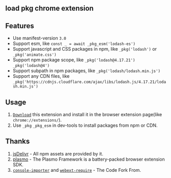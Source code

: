 ## load pkg chrome extension

## Features
- Use manifest-version `3.0`
- Support esm, like `const _ = await _pkg_esm('lodash-es')`
- Support javascript and CSS packages in npm, like `_pkg('lodash')` or `_pkg('animate.css')`
- Support npm package scope, like `_pkg('lodash@4.17.21')`  `_pkg('lodash@4')`
- Support subpath in npm packages, like `_pkg('lodash/lodash.min.js')`
- Support any CDN files, like `_pkg('https://cdnjs.cloudflare.com/ajax/libs/lodash.js/4.17.21/lodash.min.js')`

## Usage

1. [`Download`](https://github.com/dyj2023/pkg-chrome-extension/releases) this extension and install it in the browser extension page(like `chrome://extensions/`).
2. Use `_pkg` `_pkg_esm` in dev-tools to install packages from npm or CDN.

## Thanks

1. [jsDelivr](https://www.jsdelivr.com/) - All npm assets are provided by it.
2. [plasmo](https://www.npmjs.com/package/plasmo) - The Plasmo Framework is a battery-packed browser extension SDK.
3. [`console-importer`](https://github.com/pd4d10/console-importer) and [`webext-require`](https://github.com/kricsleo/webext-require/) - The Code Fork From.

